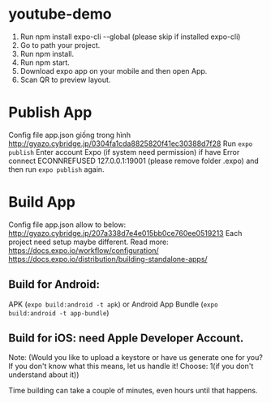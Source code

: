 # youtube-demo
1. Run npm install expo-cli --global (please skip if installed expo-cli)
2. Go to path your project.
2. Run npm install.
3. Run npm start.
4. Download expo app on your mobile and then open App.
5. Scan QR to preview layout.

# Publish App
Config file app.json giống trong hình
http://gyazo.cybridge.jp/0304fa1cda8825820f41ec30388d7f28
Run `expo publish`
Enter account Expo (if system need permission)
if have Error connect ECONNREFUSED 127.0.0.1:19001 (please remove folder .expo) and then run `expo publish` again.

# Build App
Config file app.json allow to below:
http://gyazo.cybridge.jp/207a338d7e4e015bb0ce760ee0519213
Each project need setup maybe different. Read more:
https://docs.expo.io/workflow/configuration/
https://docs.expo.io/distribution/building-standalone-apps/

## Build for Android:
APK (`expo build:android -t apk`) or Android App Bundle (`expo build:android -t app-bundle`)
## Build for iOS: need Apple Developer Account.

Note:
(Would you like to upload a keystore or have us generate one for you?
If you don't know what this means, let us handle it!
Choose: 1(if you don't understand about it))

Time building can take a couple of minutes, even hours until that happens.